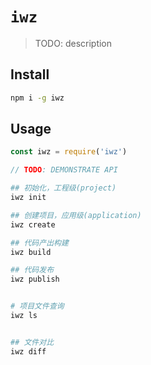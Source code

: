 # `iwz`

> TODO: description

## Install

```sh
npm i -g iwz
```

## Usage

```js
const iwz = require('iwz')

// TODO: DEMONSTRATE API
```

```sh
## 初始化，工程级(project)
iwz init

## 创建项目，应用级(application)
iwz create

## 代码产出构建
iwz build

## 代码发布
iwz publish


# 项目文件查询
iwz ls


## 文件对比
iwz diff
```
